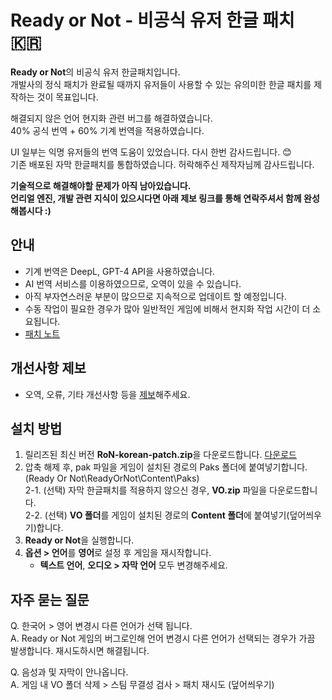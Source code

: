 # Ready or Not - 비공식 유저 한글 패치 🇰🇷

**Ready or Not**의 비공식 유저 한글패치입니다.<br>
개발사의 정식 패치가 완료될 때까지 유저들이 사용할 수 있는 유의미한 한글 패치를 제작하는 것이 목표입니다.


해결되지 않은 언어 현지화 관련 버그를 해결하였습니다.<br>
40% 공식 번역 + 60% 기계 번역을 적용하였습니다.<br>

UI 일부는 익명 유저들의 번역 도움이 있었습니다. 다시 한번 감사드립니다. 😊 <br>
기존 배포된 자막 한글패치를 통합하였습니다. 허락해주신 제작자님께 감사드립니다.

**기술적으로 해결해야할 문제가 아직 남아있습니다.**<br>
**언리얼 엔진, 개발 관련 지식이 있으시다면 아래 제보 링크를 통해 연락주셔서 함께 완성해봅시다 :)** 

## 안내
- 기계 번역은 DeepL, GPT-4 API을 사용하였습니다.
- AI 번역 서비스를 이용하였으므로, 오역이 있을 수 있습니다.
- 아직 부자연스러운 부분이 많으므로 지속적으로 업데이트 할 예정입니다.
- 수동 작업이 필요한 경우가 많아 일반적인 게임에 비해서 현지화 작업 시간이 더 소요됩니다.
- [패치 노트](https://github.com/Junh2x/Ready-or-Not-Korean-Patch/releases)

## 개선사항 제보
- 오역, 오류, 기타 개선사항 등을 [제보](https://docs.google.com/forms/d/e/1FAIpQLScaUi2sWcu3M973bb7nG7NqEid35ohaTijuy1Ly6Sx3946xEg/viewform?usp=sf_link)해주세요.

## 설치 방법

1. 릴리즈된 최신 버전 **RoN-korean-patch.zip**을 다운로드합니다. [다운로드](https://github.com/Junh2x/Ready-or-Not-Korean-Patch/releases)
2. 압축 해제 후, pak 파일을 게임이 설치된 경로의 Paks 폴더에 붙여넣기합니다.<br>
   (Ready Or Not\ReadyOrNot\Content\Paks)<br>
2-1. (선택) 자막 한글패치를 적용하지 않으신 경우, **VO.zip** 파일을 다운로드합니다.<br>
2-2. (선택) **VO 폴더**를 게임이 설치된 경로의 **Content 폴더**에 붙여넣기(덮어씌우기)합니다.
4. **Ready or Not**을 실행합니다.
5. **옵션 > 언어**를 **영어**로 설정 후 게임을 재시작합니다.
   * **텍스트 언어**, **오디오 > 자막 언어** 모두 변경해주세요. 

## 자주 묻는 질문
Q. 한국어 > 영어 변경시 다른 언어가 선택 됩니다.<br>
A. Ready or Not 게임의 버그로인해 언어 변경시 다른 언어가 선택되는 경우가 가끔 발생합니다. 재시도하시면 해결됩니다.

Q. 음성과 및 자막이 안나옵니다.<br>
A. 게임 내 VO 폴더 삭제 > 스팀 무결성 검사 > 패치 재시도 (덮어씌우기)
